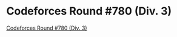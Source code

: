 # Codeforces Round #780 (Div. 3)
[Codeforces Round #780 (Div. 3)](https://aiwithcloud.com/2022/09/19/codeforces_round_780_div-_3/)